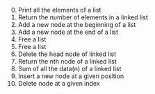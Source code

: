 0. Print all the elements of a list
1. Return the number of elements in a linked list
2. Add a new node at the beginning of a list
3. Add a new node at the end of a list
4. Free a list
5. Free a list
6. Delete the head node of linked list
7. Return the nth node of a linked list
8. Sum of all the data(n) of a linked list
9. Insert a new node at a given position
10. Delete node at a given index
